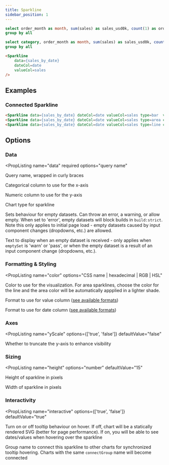 ```yaml
---
title: Sparkline
sidebar_position: 1
---
```


```sql orders_by_month
select order_month as month, sum(sales) as sales_usd0k, count(1) as orders from needful_things.orders
group by all
```

```sql orders_by_category
select category, order_month as month, sum(sales) as sales_usd0k, count(1) as orders from needful_things.orders
group by all
```

<Sparkline 
    data={orders_by_month}
    dateCol=month
    valueCol=sales_usd0k 
    color=navy
/>

```markdown
<Sparkline 
    data={sales_by_date} 
    dateCol=date 
    valueCol=sales 
/>
```

## Examples

### Connected Sparkline

<Sparkline data={orders_by_month} dateCol=month valueCol=sales_usd0k type=bar  valueFmt=eur dateFmt=mmm connectGroup=mysparkline/>
<Sparkline data={orders_by_month} dateCol=month valueCol=sales_usd0k type=area color=maroon valueFmt=eur dateFmt=mmm connectGroup=mysparkline/>
<Sparkline data={orders_by_month} dateCol=month valueCol=sales_usd0k type=line color=purple valueFmt=eur dateFmt=mmm connectGroup=mysparkline/>

```html
<Sparkline data={sales_by_date} dateCol=date valueCol=sales type=bar  valueFmt=eur dateFmt=mmm connectGroup=mysparkline/>
<Sparkline data={sales_by_date} dateCol=date valueCol=sales type=area color=maroon valueFmt=eur dateFmt=mmm connectGroup=mysparkline/>
<Sparkline data={sales_by_date} dateCol=date valueCol=sales type=line color=purple valueFmt=eur dateFmt=mmm connectGroup=mysparkline/>
```

## Options

### Data

<PropListing
    name="data"
    required
    options="query name"
>

Query name, wrapped in curly braces

</PropListing>
<PropListing
    name="dateCol"
    required
    options="column name"
>

Categorical column to use for the x-axis

</PropListing>
<PropListing
    name="valueCol"
    required
    options="column name"
>

Numeric column to use for the y-axis

</PropListing>
<PropListing
    name="type"
    options={['line', 'area', 'bar']}
    defaultValue="line"
>

Chart type for sparkline

</PropListing>
<PropListing
    name="emptySet"
    options={['error', 'warn', 'pass']}
    defaultValue="error"
>

Sets behaviour for empty datasets. Can throw an error, a warning, or allow empty. When set to 'error', empty datasets will block builds in `build:strict`. Note this only applies to initial page load - empty datasets caused by input component changes (dropdowns, etc.) are allowed.

</PropListing>
<PropListing
    name="emptyMessage"
    options="string"
    defaultValue="No records"
>

Text to display when an empty dataset is received - only applies when `emptySet` is 'warn' or 'pass', or when the empty dataset is a result of an input component change (dropdowns, etc.).

</PropListing>

### Formatting & Styling

<PropListing
    name="color"
    options="CSS name | hexadecimal | RGB | HSL"
>

Color to use for the visualization. For area sparklines, choose the color for the line and the area color will be automatically appplied in a lighter shade.

</PropListing>
<PropListing
    name="valueFmt"
    options="Excel-style format | built-in format name | custom format name"
>

Format to use for value column ([see available formats](/core-concepts/formatting))

</PropListing>
<PropListing
    name="dateFmt"
    options="Excel-style format | built-in format name | custom format name"
>

Format to use for date column ([see available formats](/core-concepts/formatting))

</PropListing>

### Axes

<PropListing
    name="yScale"
    options={['true', 'false']}
    defaultValue="false"
>

Whether to truncate the y-axis to enhance visibility

</PropListing>

### Sizing

<PropListing
    name="height"
    options="number"
    defaultValue="15"
>

Height of sparkline in pixels

</PropListing>
<PropListing
    name="width"
    options="number"
    defaultValue="50"
>

Width of sparkline in pixels

</PropListing>

### Interactivity

<PropListing
    name="interactive"
    options={['true', 'false']}
    defaultValue="true"
>

Turn on or off tooltip behaviour on hover. If off, chart will be a statically rendered SVG (better for page performance). If on, you will be able to see dates/values when hovering over the sparkline

</PropListing>
<PropListing
    name="connectGroup"
    options="string"
>

Group name to connect this sparkline to other charts for synchronized tooltip hovering. Charts with the same `connectGroup` name will become connected

</PropListing>
